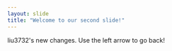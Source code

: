 ```yaml
---
layout: slide
title: "Welcome to our second slide!"
---
```

liu3732's new changes.
Use the left arrow to go back!
